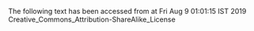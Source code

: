 The following text has been accessed from at Fri Aug 9 01:01:15 IST 2019
Creative_Commons_Attribution-ShareAlike_License
